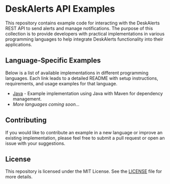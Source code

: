 # DeskAlerts API Examples

This repository contains example code for interacting with the DeskAlerts REST API to send alerts and manage notifications. The purpose of this collection is to provide developers with practical implementations in various programming languages to help integrate DeskAlerts functionality into their applications.

## Language-Specific Examples

Below is a list of available implementations in different programming languages. Each link leads to a detailed README with setup instructions, requirements, and usage examples for that language.

- [Java](./java/README.md) - Example implementation using Java with Maven for dependency management.
- *More languages coming soon...*

## Contributing

If you would like to contribute an example in a new language or improve an existing implementation, please feel free to submit a pull request or open an issue with your suggestions.

## License

This repository is licensed under the MIT License. See the [LICENSE](./LICENSE) file for more details.
